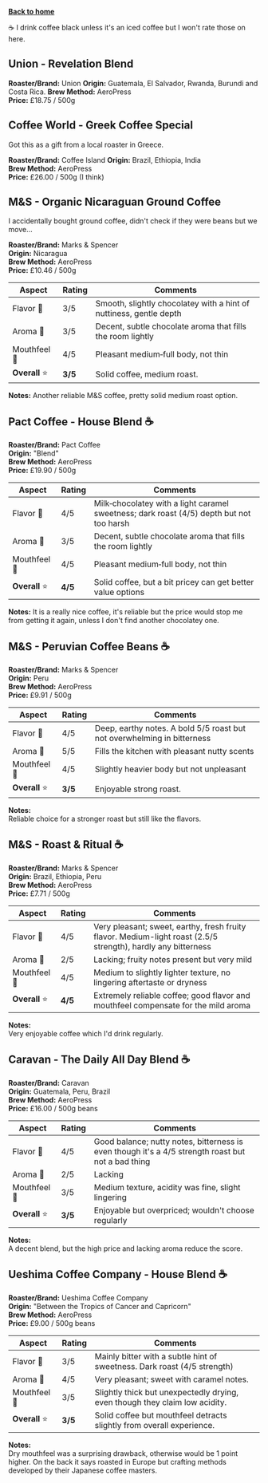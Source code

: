 [__Back to home__](../../index.md)

☕ I drink coffee black unless it's an iced coffee but I won't rate those on here.

## Union - Revelation Blend

**Roaster/Brand:** Union 
**Origin:** Guatemala, El Salvador, Rwanda, Burundi and Costa Rica. 
**Brew Method:** AeroPress  
**Price:** £18.75 / 500g 

## Coffee World - Greek Coffee Special
Got this as a gift from a local roaster in Greece.

**Roaster/Brand:** Coffee Island 
**Origin:** Brazil, Ethiopia, India  
**Brew Method:** AeroPress  
**Price:** £26.00 / 500g  (I think) 

## M&S - Organic Nicaraguan Ground Coffee
I accidentally bought ground coffee, didn't check if they were beans but we move...

**Roaster/Brand:** Marks & Spencer  
**Origin:** Nicaragua  
**Brew Method:** AeroPress  
**Price:** £10.46 / 500g  

| Aspect        | Rating  | Comments                                                                                           |
| ------------- | ------- | -------------------------------------------------------------------------------------------------- |
| Flavor 🍫     | 3/5     | Smooth, slightly chocolatey with a hint of nuttiness, gentle depth |
| Aroma 🌸      | 3/5     | Decent, subtle chocolate aroma that fills the room lightly                                         |
| Mouthfeel 🥛  | 4/5     | Pleasant medium‑full body, not thin                                                                |
| **Overall** ⭐ | **3/5** | Solid coffee, medium roast.                       |

**Notes:**
Another reliable M&S coffee, pretty solid medium roast option.

## Pact Coffee - House Blend ☕

**Roaster/Brand:** Pact Coffee  
**Origin:** "Blend"  
**Brew Method:** AeroPress  
**Price:** £19.90 / 500g  

| Aspect        | Rating  | Comments                                                                                           |
| ------------- | ------- | -------------------------------------------------------------------------------------------------- |
| Flavor 🍫     | 4/5     | Milk‑chocolatey with a light caramel sweetness; dark roast (4/5) depth but not too harsh |
| Aroma 🌸      | 3/5     | Decent, subtle chocolate aroma that fills the room lightly                                         |
| Mouthfeel 🥛  | 4/5     | Pleasant medium‑full body, not thin                                                                |
| **Overall** ⭐ | **4/5** | Solid coffee, but a bit pricey can get better value options                               |

**Notes:**
It is a really nice coffee, it's reliable but the price would stop me from getting it again, unless I don't find another chocolatey one.

## M&S - Peruvian Coffee Beans ☕
**Roaster/Brand:** Marks & Spencer  
**Origin:** Peru  
**Brew Method:** AeroPress  
**Price:** £9.91 / 500g  

| Aspect       | Rating | Comments                                                                         |
|--------------|--------|----------------------------------------------------------------------------------|
| Flavor 🍫     | 4/5    | Deep, earthy notes. A bold 5/5 roast but not overwhelming in bitterness          |
| Aroma 🌸      | 5/5    | Fills the kitchen with pleasant nutty scents                                     |
| Mouthfeel 🥛 | 4/5    | Slightly heavier body but not unpleasant                                         |
| **Overall** ⭐| **3/5**| Enjoyable strong roast.                                                          |

**Notes:**  
Reliable choice for a stronger roast but still like the flavors.

## M&S - Roast & Ritual ☕
**Roaster/Brand:** Marks & Spencer  
**Origin:** Brazil, Ethiopia, Peru  
**Brew Method:** AeroPress  
**Price:** £7.71 / 500g

| Aspect       | Rating | Comments                                                                                                                  |
|--------------|--------|---------------------------------------------------------------------------------------------------------------------------|
| Flavor 🍫     | 4/5    | Very pleasant; sweet, earthy, fresh fruity flavor. Medium-light roast (2.5/5 strength), hardly any bitterness            |
| Aroma 🌸      | 2/5    | Lacking; fruity notes present but very mild                                                                              |
| Mouthfeel 🥛 | 4/5    | Medium to slightly lighter texture, no lingering aftertaste or dryness                                                    |
| **Overall** ⭐| **4/5**| Extremely reliable coffee; good flavor and mouthfeel compensate for the mild aroma                                       |

**Notes:**  
Very enjoyable coffee which I'd drink regularly.

## Caravan - The Daily All Day Blend ☕
**Roaster/Brand:** Caravan  
**Origin:** Guatemala, Peru, Brazil  
**Brew Method:** AeroPress  
**Price:** £16.00 / 500g beans

| Aspect       | Rating | Comments                                                                                                         |
|--------------|--------|------------------------------------------------------------------------------------------------------------------|
| Flavor 🍫     | 4/5    | Good balance; nutty notes, bitterness is even though it's a 4/5 strength roast but not a bad thing               |
| Aroma 🌸      | 2/5    | Lacking                                                                                                          |
| Mouthfeel 🥛 | 3/5    | Medium texture, acidity was fine, slight lingering                                                                |
| **Overall** ⭐| **3/5**| Enjoyable but overpriced; wouldn't choose regularly                                                               |

**Notes:**  
A decent blend, but the high price and lacking aroma reduce the score.

## Ueshima Coffee Company - House Blend ☕
**Roaster/Brand:** Ueshima Coffee Company  
**Origin:** "Between the Tropics of Cancer and Capricorn"  
**Brew Method:** AeroPress  
**Price:** £9.00 / 500g beans  

| Aspect       | Rating | Comments                                                                                          |
|--------------|--------|---------------------------------------------------------------------------------------------------|
| Flavor 🍫     | 3/5    | Mainly bitter with a subtle hint of sweetness. Dark roast (4/5 strength)                          |
| Aroma 🌸      | 4/5    | Very pleasant; sweet with caramel notes.                                                          |
| Mouthfeel 🥛 | 3/5    | Slightly thick but unexpectedly drying, even though they claim low acidity.                       |
| **Overall** ⭐| **3/5**| Solid coffee but mouthfeel detracts slightly from overall experience.                            |

**Notes:**  
Dry mouthfeel was a surprising drawback, otherwise would be 1 point higher.
On the back it says roasted in Europe but crafting methods developed by their Japanese coffee masters.


